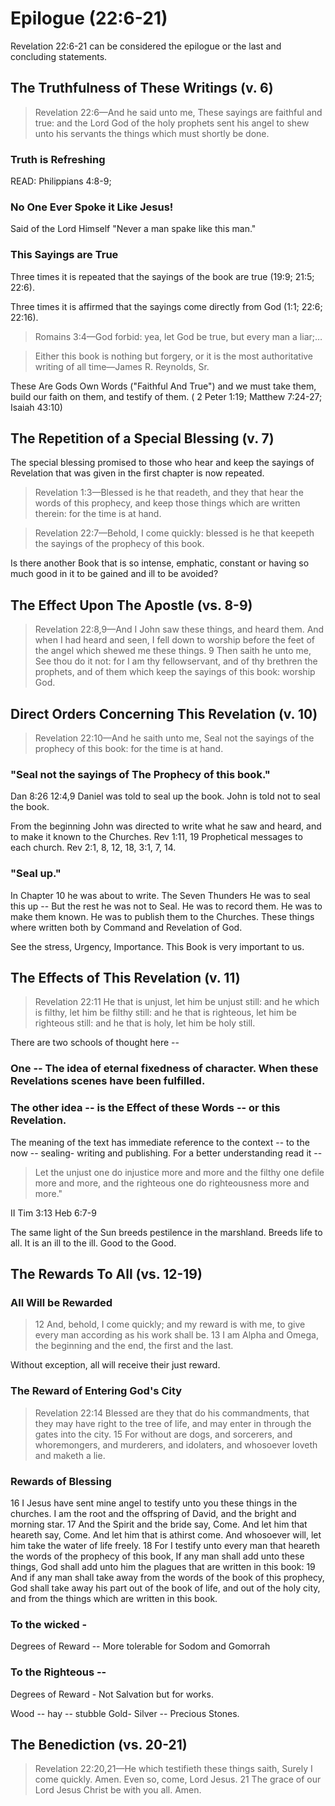 # Epilogue (22:6-21)

Revelation 22:6-21 can be considered the epilogue or the last and concluding statements.

## The Truthfulness of These Writings (v. 6)

> Revelation 22:6&mdash;And he said unto me, These sayings are faithful and true: and the Lord God of the holy prophets sent his angel to shew unto his servants the things which must shortly be done.

### Truth is Refreshing

READ: Philippians 4:8-9; 

### No One Ever Spoke it Like Jesus!

Said of the Lord Himself "Never a man spake like this man."

### This Sayings are True

Three times it is repeated that the sayings of the book are true (19:9; 21:5; 22:6). 

Three times it is affirmed that the sayings come directly from God (1:1; 22:6; 22:16). 

> Romains 3:4&mdash;God forbid: yea, let God be true, but every man a liar;&hellip;

<blockquote class="quote">Either this book is nothing but forgery, or it is the most authoritative writing of all time&mdash;James R. Reynolds, Sr.</blockquote>

These Are Gods Own Words ("Faithful And True") and we must take them, build our faith on them, and testify of them. ( 2 Peter 1:19; Matthew 7:24-27; Isaiah 43:10)

## The Repetition of a Special Blessing (v. 7)

The special blessing promised to those who hear and keep the sayings of Revelation that was given in the first chapter is now repeated.

> Revelation 1:3&mdash;Blessed is he that readeth, and they that hear the words of this prophecy, and keep those things which are written therein: for the time is at hand.

>  Revelation 22:7&mdash;Behold, I come quickly: blessed is he that keepeth the sayings of the prophecy of this book.

Is there another Book that is so intense, emphatic, constant or having so much good in it to be gained and ill to be avoided?

## The Effect Upon The Apostle (vs. 8-9)

> Revelation 22:8,9&mdash;And I John saw these things, and heard them. And when I had heard and seen, I fell down to worship before the feet of the angel which shewed me these things. 9 Then saith he unto me, See thou do it not: for I am thy fellowservant, and of thy brethren the prophets, and of them which keep the sayings of this book: worship God.

## Direct Orders Concerning This Revelation (v. 10)

> Revelation 22:10&mdash;And he saith unto me, Seal not the sayings of the prophecy of this book: for the time is at hand.

### "Seal not the sayings of The Prophecy of this book."

Dan 8:26 12:4,9 Daniel was told to seal up the book. John is told not to seal the book.

From the beginning John was directed to write what he saw and heard, and to make it known to the Churches. Rev 1:11, 19 Prophetical messages to each church. Rev 2:1, 8, 12, 18, 3:1, 7, 14.

### "Seal up."

In Chapter 10 he was about to write. The Seven Thunders He was to seal this up -- But the rest he was not to Seal. He was to record them. He was to make them known. He was to publish them to the Churches. These things where written both by Command and Revelation of God.

See the stress, Urgency, Importance. This Book is very important to us.

## The Effects of This Revelation (v. 11)

>  Revelation 22:11 He that is unjust, let him be unjust still: and he which is filthy, let him be filthy still: and he that is righteous, let him be righteous still: and he that is holy, let him be holy still.

There are two schools of thought here --

### One -- The idea of eternal fixedness of character. When these Revelations scenes have been fulfilled.

### The other idea -- is the Effect of these Words -- or this Revelation.

The meaning of the text has immediate reference to the context -- to the now -- sealing- writing and publishing. For a better understanding read it --

> Let the unjust one do injustice more and more and the filthy one defile more and more, and the righteous one do righteousness more and more."</blockquote>

II Tim 3:13 Heb 6:7-9

The same light of the Sun breeds pestilence in the marshland. Breeds life to all. It is an ill to the ill. Good to the Good.

## The Rewards To All (vs. 12-19)

### All Will be Rewarded

> 12 And, behold, I come quickly; and my reward is with me, to give every man according as his work shall be. 13 I am Alpha and Omega, the beginning and the end, the first and the last.

Without exception, all will receive their just reward.

### The Reward of Entering God's City

> Revelation 22:14 Blessed are they that do his commandments, that they may have right to the tree of life, and may enter in through the gates into the city. 15 For without are dogs, and sorcerers, and whoremongers, and murderers, and idolaters, and whosoever loveth and maketh a lie.

### Rewards of Blessing






 16 I Jesus have sent mine angel to testify unto you these things in the churches. I am the root and the offspring of David, and the bright and morning star.
 17 And the Spirit and the bride say, Come. And let him that heareth say, Come. And let him that is athirst come. And whosoever will, let him take the water of life freely.
 18 For I testify unto every man that heareth the words of the prophecy of this book, If any man shall add unto these things, God shall add unto him the plagues that are written in this book:
 19 And if any man shall take away from the words of the book of this prophecy, God shall take away his part out of the book of life, and out of the holy city, and from the things which are written in this book.
 


### To the wicked -

Degrees of Reward -- More tolerable for Sodom and Gomorrah

### To the Righteous --

Degrees of Reward - Not Salvation but for works.

Wood -- hay -- stubble Gold- Silver -- Precious Stones.

## The Benediction (vs. 20-21)

> Revelation 22:20,21&mdash;He which testifieth these things saith, Surely I come quickly. Amen. Even so, come, Lord Jesus. 21 The grace of our Lord Jesus Christ be with you all. Amen.